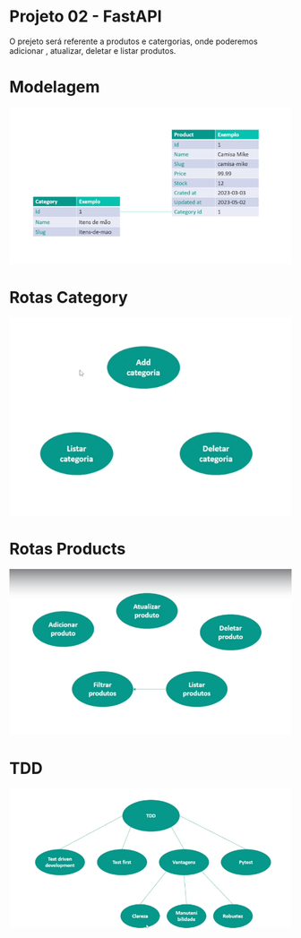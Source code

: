 # Projeto 02 - FastAPI
O prejeto será referente a produtos e catergorias, onde poderemos adicionar , atualizar, deletar e listar produtos.

# Modelagem
![](https://github.com/PedroGuilhermeSilv/Projeto02-FastAPI/blob/main/img/proeto2-models.png)
# Rotas Category
![](https://github.com/PedroGuilhermeSilv/Projeto02-FastAPI/blob/main/img/projeto2-rotas.png)

# Rotas Products 
![](https://github.com/PedroGuilhermeSilv/Projeto02-FastAPI/blob/main/img/projeto2-rotas2.png)
# TDD
![](https://github.com/PedroGuilhermeSilv/Projeto02-FastAPI/blob/main/img/tdd.png)